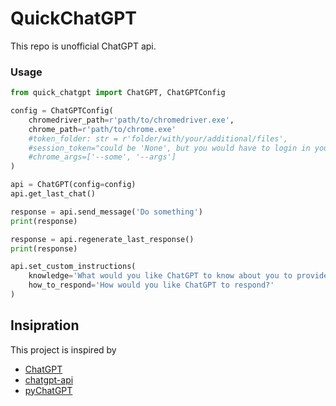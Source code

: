 # QuickChatGPT
This repo is unofficial ChatGPT api.

### Usage
```python
from quick_chatgpt import ChatGPT, ChatGPTConfig

config = ChatGPTConfig(
	chromedriver_path=r'path/to/chromedriver.exe',
	chrome_path=r'path/to/chrome.exe'
	#token_folder: str = r'folder/with/your/additional/files',
	#session_token="could be 'None', but you would have to login in your openai account",
	#chrome_args=['--some', '--args']
)

api = ChatGPT(config=config)
api.get_last_chat()

response = api.send_message('Do something')
print(response)

response = api.regenerate_last_response()
print(response)

api.set_custom_instructions(
	knowledge='What would you like ChatGPT to know about you to provide better responses?', 
	how_to_respond='How would you like ChatGPT to respond?'
)
```

## Insipration

This project is inspired by

-   [ChatGPT](https://github.com/acheong08/ChatGPT)
-   [chatgpt-api](https://github.com/transitive-bullshit/chatgpt-api)
-   [pyChatGPT](https://github.com/terry3041/pyChatGPT)
